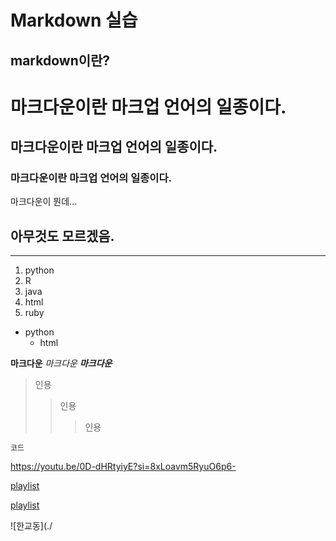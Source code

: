 Markdown 실습
============
markdown이란?
------------
# 마크다운이란 마크업 언어의 일종이다. 
## 마크다운이란 마크업 언어의 일종이다. 
### 마크다운이란 마크업 언어의 일종이다. 

마크다운이 뭔데... 

아무것도 모르겠음.
---
***

1. python
2. R
3. java
5. html
4. ruby
* python
  * html

**마크다운**
*마크다운*
***마크다운***
> 인용
>> 인용
>>> 인용

`코드`

<https://youtu.be/0D-dHRtyiyE?si=8xLoavm5RyuO6p6->

[playlist](https://youtu.be/0D-dHRtyiyE?si=8xLoavm5RyuO6p6-)

[playlist](https://youtu.be/0D-dHRtyiyE?si=8xLoavm5RyuO6p6-, "흘러가는 대로 살고 싶은 브금")

![한교동](./
